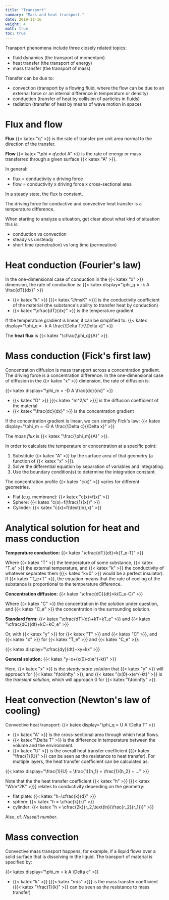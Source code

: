 ```yaml
---
title: "Transport"
summary: "Mass and heat transport."
date: 2019-11-16
weight: 4
math: true
toc: true
---
```


Transport phenomena include three closely related topics:

* fluid dynamics (the transport of momentum)
* heat transfer (the transport of energy)
* mass transfer (the transport of mass)

Transfer can be due to:

* convection (transport by a flowing fluid, where the flow can be due to an external force or an internal difference in temperature or density)
* conduction (transfer of heat by collision of particles in fluids)
* radiation (transfer of heat by means of wave motion in space)

# Flux and flow

**Flux** {{< katex "q" >}} is the rate of transfer per unit area normal to the direction of the transfer.

**Flow** {{< katex "\phi = q\cdot A" >}} is the rate of energy or mass transferred through a given surface {{< katex "A" >}}.

In general:

* flux = conductivity x driving force
* flow = conductivity x driving force x cross-sectional area

In a steady state, the flux is constant.

The driving force for conductive and convective heat transfer is a temperature difference.

When starting to analyze a situation, get clear about what kind of situation this is:

* conduction vs convection
* steady vs unsteady
* short time (penetration) vs long time (permeation)

# Heat conduction (Fourier's law)

In the one-dimensional case of conduction in the {{< katex "x" >}} dimension, the rate of conduction is:
{{< katex display="\phi_q = -k A \frac{dT}{dx}" >}}

* {{< katex "k" >}} [{{< katex "J/msK" >}}] is the conductivity coefficient of the material (the substance's ability to transfer heat by conduction)
* {{< katex "\cfrac{dT}{dx}" >}} is the temperature gradient

If the temperature gradient is linear, it can be simplified to:
{{< katex display="\phi_q = -k A \frac{\Delta T}{\Delta x}" >}}

The **heat flux** is {{< katex "\cfrac{\phi_q}{A}" >}}.

# Mass conduction (Fick's first law)

Concentration diffusion is mass transport across a concentration gradient. The driving force is a concentration difference. In the one-dimensional case of diffusion in the {{< katex "x" >}} dimension, the rate of diffusion is:

{{< katex display="\phi_m = -D A \frac{dc}{dx}" >}}

* {{< katex "D" >}} [{{< katex "m^2/s" >}}] is the diffusion coefficient of the material
* {{< katex "\frac{dc}{dx}" >}} is the concentration gradient

If the concentration gradient is linear, we can simplify Fick's law:
{{< katex display="\phi_m = -D A \frac{\Delta c}{\Delta x}" >}}

The _mass flux_ is {{< katex "\frac{\phi_m}{A}" >}}.

In order to calculate the temperature or concentration at a specific point:

1. Substitute {{< katex "A" >}} by the surface area of that geometry (a function of {{< katex "x" >}}).
2. Solve the differential equation by separation of variables and integrating.
3. Use the boundary condition(s) to determine the integration constant.

The concentration profile {{< katex "c(x)" >}} varies for different geometries.

* Flat (e.g. membrane): {{< katex "c(x)=f(x)" >}}
* Sphere: {{< katex "c(x)=f(\frac{1}{x})" >}}
* Cylinder: {{< katex "c(x)=f(\text{ln}\,x)" >}}

# Analytical solution for heat and mass conduction

**Temperature conduction:** {{< katex "\cfrac{dT}{dt}=k(T_e-T)" >}}

Where {{< katex "T" >}} the temperature of some substance, {{< katex "T_e" >}} the external temperature, and {{< katex "k" >}} the conductivity of whatever separates them ({{< katex "k=0" >}} would be a perfect insulator). If {{< katex "T_e<T" >}}, the equation means that the rate of cooling of the substance is proportional to the temperature difference.

**Concentration diffusion:** {{< katex "\cfrac{dC}{dt}=k(C_e-C)" >}}

Where {{< katex "C" >}} the concentration in the solution under question, and {{< katex "C_e" >}} the concentration in the surrounding solution.

**Standard form:** {{< katex "\cfrac{dT}{dt}+kT=kT_e" >}} and {{< katex "\cfrac{dC}{dt}+kC=kC_e" >}}

Or, with {{< katex "y" >}} for {{< katex "T" >}} and {{< katex "C" >}}, and {{< katex "x" >}} for {{< katex "T_e" >}} and {{< katex "C_e" >}}:

{{< katex display="\cfrac{dy}{dt}+ky=kx" >}}

**General solution:** {{< katex "y=x+(x(0)-x)e^{-kt}" >}}

Here, {{< katex "x" >}} is the _steady state solution_ that {{< katex "y" >}} will approach for {{< katex "t\to\infty" >}}, and {{< katex "(x(0)-x)e^{-kt}" >}} is the _transient solution_, which will approach 0 for {{< katex "t\to\infty" >}}.

# Heat convection (Newton's law of cooling)

Convective heat transport:
{{< katex display="\phi_q = U A \Delta T" >}}

* {{< katex "A" >}} is the cross-sectional area through which heat flows.
* {{< katex "\Delta T" >}} is the difference in temperature between the volume and the environment.
* {{< katex "U" >}} is the overall heat transfer coefficient ({{< katex "\frac{1}{U}" >}} can be seen as the resistance to heat transfer). For multiple layers, the heat transfer coefficient can be calculated as:

{{< katex display="\frac{1}{U} = \frac{1}{h_1} + \frac{1}{h_2} + ..." >}}

Note that the the heat transfer coefficient {{< katex "h" >}} [{{< katex "W/m^2K" >}}] relates to conductivity depending on the geometry:

* flat plate: {{< katex "h=\cfrac{k}{d}" >}}
* sphere: {{< katex "h = \cfrac{k}{r}" >}}
* cylinder: {{< katex "h = \cfrac{2k}{r_2\,\text{ln}(\frac{r_2}{r_1})}" >}}

Also, cf. *Nusselt number*.

# Mass convection

Convective mass transport happens, for example, if a liquid flows over a solid surface that is dissolving in the liquid. The transport of material is specified by:

{{< katex display="\phi_m = k A \Delta c" >}}

* {{< katex "k" >}} [{{< katex "m/s" >}}] is the mass transfer coefficient ({{< katex "\frac{1}{k}" >}} can be seen as the resistance to mass transfer)
